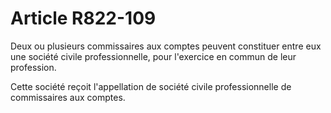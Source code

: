 # Article R822-109

Deux ou plusieurs commissaires aux comptes peuvent constituer entre eux une société civile professionnelle, pour l'exercice en commun de leur profession.

Cette société reçoit l'appellation de société civile professionnelle de commissaires aux comptes.
